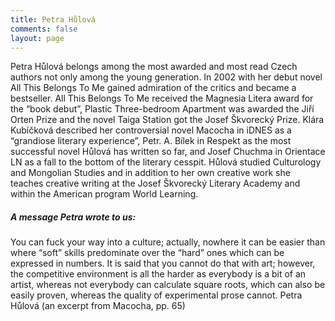 ```yaml
---
title: Petra Hůlová
comments: false
layout: page
---
```

Petra Hůlová belongs among the most awarded and most read Czech authors not only among the young generation. In 2002 with her debut novel All This Belongs To Me gained admiration of  the critics and became a bestseller. All This Belongs To Me received the Magnesia Litera award for the “book debut”, Plastic Three-bedroom Apartment was awarded the Jiří Orten Prize and the novel Taiga Station got the Josef Škvorecký Prize. Klára Kubíčková described  her controversial novel Macocha in iDNES as a “grandiose literary experience”, Petr. A. Bílek in Respekt as the most successful novel Hůlová has written so far, and Josef Chuchma in Orientace LN as a fall to the bottom of the literary cesspit. Hůlová studied Culturology and Mongolian Studies and in addition to her own creative work she teaches creative writing at the Josef Škvorecký Literary Academy and within the American program World Learning.


##### A message Petra wrote to us:

You can fuck your way into a culture;
actually, nowhere it can be easier
than where “soft” skills predominate
over the “hard” ones which can be
expressed in numbers. It is said that
you cannot do that with art; however,
the competitive environment is all
the harder as everybody is a bit of
an artist, whereas not everybody can
calculate square roots, which can also
be easily proven, whereas the quality
of experimental prose cannot.
Petra Hůlová (an excerpt
from Macocha, pp. 65)
